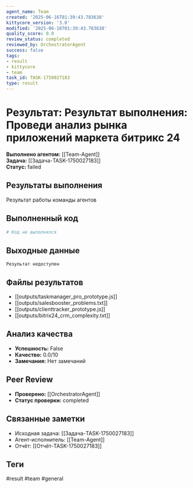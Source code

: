 ```yaml
---
agent_name: Team
created: '2025-06-16T01:39:43.783638'
kittycore_version: '3.0'
modified: '2025-06-16T01:39:43.783638'
quality_score: 0.0
review_status: completed
reviewed_by: OrchestratorAgent
success: false
tags:
- result
- kittycore
- team
task_id: TASK-1750027183
type: result
---
```


# Результат: Результат выполнения: Проведи анализ рынка приложений маркета битрикс 24

**Выполнено агентом:** [[Team-Agent]]  
**Задача:** [[Задача-TASK-1750027183]]  
**Статус:** failed

## Результаты выполнения

Результат работы команды агентов

## Выполненный код
```python
# Код не выполнялся
```

## Выходные данные
```
Результат недоступен
```

## Файлы результатов
- [[outputs/taskmanager_pro_prototype.js]]
- [[outputs/salesbooster_problems.txt]]
- [[outputs/clienttracker_prototype.js]]
- [[outputs/bitrix24_crm_complexity.txt]]

## Анализ качества
- **Успешность:** False
- **Качество:** 0.0/10
- **Замечания:** Нет замечаний

## Peer Review
- **Проверено:** [[OrchestratorAgent]]
- **Статус проверки:** completed

## Связанные заметки
- Исходная задача: [[Задача-TASK-1750027183]]
- Агент-исполнитель: [[Team-Agent]]
- Отчёт: [[Отчёт-TASK-1750027183]]

## Теги
#result #team #general
